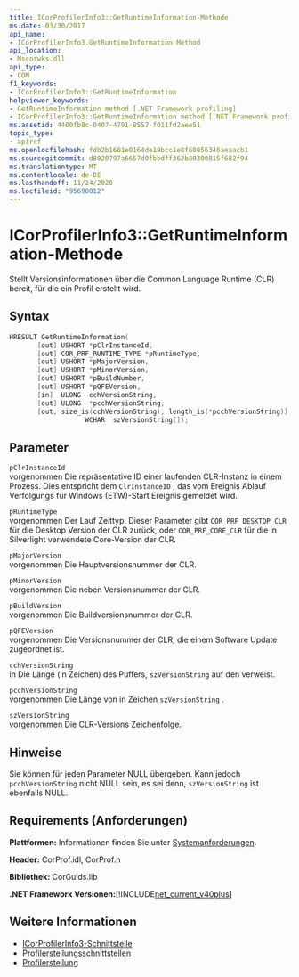 ```yaml
---
title: ICorProfilerInfo3::GetRuntimeInformation-Methode
ms.date: 03/30/2017
api_name:
- ICorProfilerInfo3.GetRuntimeInformation Method
api_location:
- Mscorwks.dll
api_type:
- COM
f1_keywords:
- ICorProfilerInfo3::GetRuntimeInformation
helpviewer_keywords:
- GetRuntimeInformation method [.NET Framework profiling]
- ICorProfilerInfo3::GetRuntimeInformation method [.NET Framework profiling]
ms.assetid: 4400fb8c-0407-4791-8557-f011fd2aee51
topic_type:
- apiref
ms.openlocfilehash: fdb2b1601e0164de19bcc1e8f60856346aeaacb1
ms.sourcegitcommit: d8020797a6657d0fbbdff362b80300815f682f94
ms.translationtype: MT
ms.contentlocale: de-DE
ms.lasthandoff: 11/24/2020
ms.locfileid: "95698012"
---
```

# <a name="icorprofilerinfo3getruntimeinformation-method"></a>ICorProfilerInfo3::GetRuntimeInformation-Methode

Stellt Versionsinformationen über die Common Language Runtime (CLR) bereit, für die ein Profil erstellt wird.  
  
## <a name="syntax"></a>Syntax  
  
```cpp  
HRESULT GetRuntimeInformation(  
       [out] USHORT *pClrInstanceId,  
       [out] COR_PRF_RUNTIME_TYPE *pRuntimeType,  
       [out] USHORT *pMajorVersion,  
       [out] USHORT *pMinorVersion,  
       [out] USHORT *pBuildNumber,  
       [out] USHORT *pQFEVersion,  
       [in]  ULONG  cchVersionString,  
       [out] ULONG  *pcchVersionString,  
       [out, size_is(cchVersionString), length_is(*pcchVersionString)]  
                   WCHAR  szVersionString[]);  
```  
  
## <a name="parameters"></a>Parameter  

 `pClrInstanceId`  
 vorgenommen Die repräsentative ID einer laufenden CLR-Instanz in einem Prozess. Dies entspricht dem `ClrInstanceID` , das vom Ereignis Ablauf Verfolgungs für Windows (ETW)-Start Ereignis gemeldet wird.  
  
 `pRuntimeType`  
 vorgenommen Der Lauf Zeittyp. Dieser Parameter gibt `COR_PRF_DESKTOP_CLR` für die Desktop Version der CLR zurück, oder `COR_PRF_CORE_CLR` für die in Silverlight verwendete Core-Version der CLR.  
  
 `pMajorVersion`  
 vorgenommen Die Hauptversionsnummer der CLR.  
  
 `pMinorVersion`  
 vorgenommen Die neben Versionsnummer der CLR.  
  
 `pBuildVersion`  
 vorgenommen Die Buildversionsnummer der CLR.  
  
 `pQFEVersion`  
 vorgenommen Die Versionsnummer der CLR, die einem Software Update zugeordnet ist.  
  
 `cchVersionString`  
 in Die Länge (in Zeichen) des Puffers, `szVersionString` auf den verweist.  
  
 `pcchVersionString`  
 vorgenommen Die Länge von in Zeichen `szVersionString` .  
  
 `szVersionString`  
 vorgenommen Die CLR-Versions Zeichenfolge.  
  
## <a name="remarks"></a>Hinweise  

 Sie können für jeden Parameter NULL übergeben. Kann jedoch `pcchVersionString` nicht NULL sein, es sei denn, `szVersionString` ist ebenfalls NULL.  
  
## <a name="requirements"></a>Requirements (Anforderungen)  

 **Plattformen:** Informationen finden Sie unter [Systemanforderungen](../../get-started/system-requirements.md).  
  
 **Header:** CorProf.idl, CorProf.h  
  
 **Bibliothek:** CorGuids.lib  
  
 **.NET Framework Versionen:**[!INCLUDE[net_current_v40plus](../../../../includes/net-current-v40plus-md.md)]  
  
## <a name="see-also"></a>Weitere Informationen

- [ICorProfilerInfo3-Schnittstelle](icorprofilerinfo3-interface.md)
- [Profilerstellungsschnittstellen](profiling-interfaces.md)
- [Profilerstellung](index.md)

